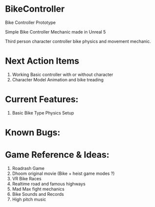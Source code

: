 # BikeController
Bike Controller Prototype

Simple Bike Controller Mechanic made in Unreal 5

Third person character controller bike physics and movement mechanic.

# Next Action Items
1. Working Basic controller with or without character
2. Character Model Animation and bike treading


# Current Features:
1. Basic Bike Type Physics Setup


# Known Bugs:


# Game Reference & Ideas:
1. Roadrash Game
2. Dhoom original movie (Bike + heist game modes ?)
3. VR Bike Races
4. Realtime road and famous highways
5. Mad Max fight mechanics
6. Bike Sounds and Records
7. High pitch music

